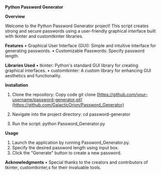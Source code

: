 **Python Password Generator**

**Overview**

Welcome to the Python Password Generator project! This script creates strong and secure passwords using a user-friendly graphical interface built with tkinter and customtkinter libraries. 

**Features**
•	Graphical User Interface (GUI): Simple and intuitive interface for generating passwords.
•	Customizable Passwords: Specify password length.


**Libraries Used**
•	tkinter: Python's standard GUI library for creating graphical interfaces.
•	customtkinter: A custom library for enhancing GUI aesthetics and functionality.

**Installation**
1.	Clone the repository:
Copy code
git clone [https://github.com/your-username/password-generator.git](https://github.com/GalacticOrion/Password_Generator)

2.	Navigate into the project directory:
cd password-generator

3.	Run the script:
python Password_Generator.py

**Usage**
1.	Launch the application by running Password_Generator.py.
2.	Specify the desired password length using input box.
3.	Click the "Generate" button to create a new password.


**Acknowledgments**
•	Special thanks to the creators and contributors of tkinter, customtkinter,s for their invaluable tools.

